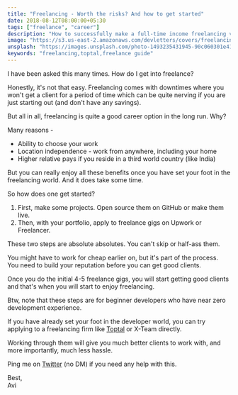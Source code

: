 ```yaml
---
title: "Freelancing - Worth the risks? And how to get started"
date: 2018-08-12T08:00:00+05:30
tags: ["freelance", "career"]
description: "How to successfully make a full-time income freelancing via Upwork, Freelancer, Toptal or other sites"
image: "https://s3.us-east-2.amazonaws.com/devletters/covers/freelancing.jpeg"
unsplash: "https://images.unsplash.com/photo-1493235431945-90c060301e41?ixlib=rb-0.3.5&ixid=eyJhcHBfaWQiOjEyMDd9&s=0279978342b1a6b4f3e0e00a0784c2e3&auto=format&fit=crop&w=1050&q=80"
keywords: "freelancing,toptal,freelance guide"
---
```


I have been asked this many times. How do I get into freelance? 

Honestly, it's not that easy. Freelancing comes with downtimes where you won't get a client for a period of time which can be quite nerving if you are just starting out (and don't have any savings).

But all in all, freelancing is quite a good career option in the long run. Why?

Many reasons -

- Ability to choose your work
- Location independence - work from anywhere, including your home
- Higher relative pays if you reside in a third world country (like India)

But you can really enjoy all these benefits once you have set your foot in the freelancing world. And it does take some time.

So how does one get started? 

1. First, make some projects. Open source them on GitHub or make them live. 
2. Then, with your portfolio, apply to freelance gigs on Upwork or Freelancer.

These two steps are absolute absolutes. You can't skip or half-ass them. 

You might have to work for cheap earlier on, but it's part of the process. You need to build your reputation before you can get good clients.

Once you do the initial 4-5 freelance gigs, you will start getting good clients and that's when you will start to enjoy freelancing.

Btw, note that these steps are for beginner developers who have near zero development experience.

If you have already set your foot in the developer world, you can try applying to a freelancing firm like [Toptal](https://www.toptal.com/#engage-nothing-but-knowing-software-programmers) or X-Team directly. 

Working through them will give you much better clients to work with, and more importantly, much less hassle.

Ping me on [Twitter](https://twitter.com/aviaryan123) (no DM) if you need any help with this.

Best,<br/>
Avi

